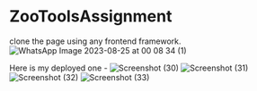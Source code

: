 # ZooToolsAssignment
clone the page using any frontend framework.
![WhatsApp Image 2023-08-25 at 00 08 34 (1)](https://github.com/bhumithakur/ZooToolsAssignment/assets/75352017/f8c0f7cf-f480-4e5a-bdfa-94c4bd95c5c3)

Here is my deployed one - 
![Screenshot (30)](https://github.com/bhumithakur/ZooToolsAssignment/assets/75352017/c3363445-33d1-4676-a41a-29ae0df82f57)
![Screenshot (31)](https://github.com/bhumithakur/ZooToolsAssignment/assets/75352017/d47351b4-590f-4fd3-ac17-b059926da34d)
![Screenshot (32)](https://github.com/bhumithakur/ZooToolsAssignment/assets/75352017/abb22ba4-ce90-4e17-95cc-7c6a545873c8)
![Screenshot (33)](https://github.com/bhumithakur/ZooToolsAssignment/assets/75352017/60ba75cb-fc50-44de-911c-8a4d5661d3a6)
